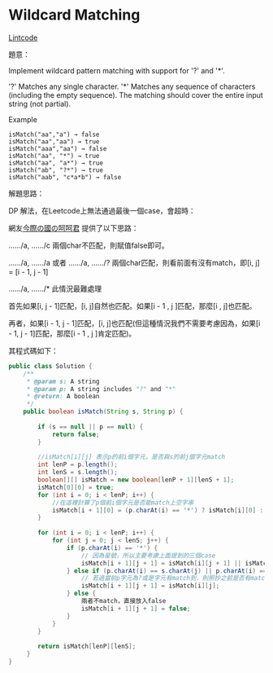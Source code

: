 # Wildcard Matching

[Lintcode](http://www.lintcode.com/en/problem/wildcard-matching/)

題意：

Implement wildcard pattern matching with support for '?' and '*'.

'?' Matches any single character.
'*' Matches any sequence of characters (including the empty sequence).
The matching should cover the entire input string (not partial).

Example
```
isMatch("aa","a") → false
isMatch("aa","aa") → true
isMatch("aaa","aa") → false
isMatch("aa", "*") → true
isMatch("aa", "a*") → true
isMatch("ab", "?*") → true
isMatch("aab", "c*a*b") → false
```

解題思路：

DP 解法，在Leetcode上無法通過最後一個case，會超時：

網友[今際の國の呵呵君](http://hehejun.blogspot.com/2014/11/leetcodewildcard-matching.html) 提供了以下思路：

....../a, ....../c 兩個char不匹配，則賦值false即可。

....../a, ....../a 或者 ....../a, ....../? 兩個char匹配，則看前面有沒有match，即[i, j] = [i - 1, j - 1]

....../a, ....../* 此情況最難處理

首先如果[i, j - 1]匹配，[i, j]自然也匹配。如果[i - 1 , j ]匹配，那麼[i , j]也匹配。

再者，如果[i - 1, j - 1]匹配，[i, j]也匹配(但這種情況我們不需要考慮因為，如果[i - 1, j - 1]匹配，那麼[i - 1 , j ]肯定匹配)。

其程式碼如下：

```java
public class Solution {
    /**
     * @param s: A string 
     * @param p: A string includes "?" and "*"
     * @return: A boolean
     */
    public boolean isMatch(String s, String p) {
        
        if (s == null || p == null) {
            return false;
        }
        
        //isMatch[i][j] 表示p的前i個字元，是否與s的前j個字元match
        int lenP = p.length();
        int lenS = s.length();
        boolean[][] isMatch = new boolean[lenP + 1][lenS + 1];
        isMatch[0][0] = true;
        for (int i = 0; i < lenP; i++) {
            //在這裡計算了p個前i個字元是否能match上空字串
            isMatch[i + 1][0] = (p.charAt(i) == '*') ? isMatch[i][0] : false;
        }
        
        for (int i = 0; i < lenP; i++) {
            for (int j = 0; j < lenS; j++) {
                if (p.charAt(i) == '*') {
                    // 因為星號，所以主要考慮上面提到的三個case
                    isMatch[i + 1][j + 1] = isMatch[i][j + 1] || isMatch[i + 1][j];
                } else if (p.charAt(i) == s.charAt(j) || p.charAt(i) == '?') {
                    // 若過當前p字元為?或是字元有match到，則照抄之前是否有match
                    isMatch[i + 1][j + 1] = isMatch[i][j];
                } else {
                    兩者不match，直接放入false
                    isMatch[i + 1][j + 1] = false;
                }
            }
        }
        
        return isMatch[lenP][lenS];
     }
}

```